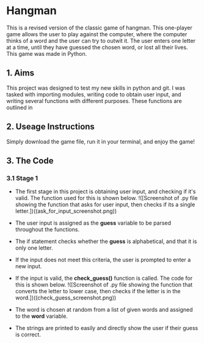 # Hangman
This is a revised version of the classic game of hangman. This one-player game allows the user to play against the computer, where the computer thinks of a word and the user can try to outwit it. The user enters one letter at a time, until they have guessed the chosen word, or lost all their lives.
This game was made in Python.

## 1. Aims
This project was designed to test my new skills in python and git. I was tasked with importing modules, writing code to obtain user input, and writing several functions with different purposes. These functions are outlined in 

## 2. Useage Instructions
Simply download the game file, run it in your terminal, and enjoy the game!

## 3. The Code

### 3.1 Stage 1

- The first stage in this project is obtaining user input, and checking if it's valid. The function used for this is shown below.
!([Screenshot of .py file showing the function that asks for user input, then checks if its a single letter.])((ask_for_input_screenshot.png))
- The user input is assigned as the **guess** variable to be parsed throughout the functions. 
- The if statement checks whether the **guess** is alphabetical, and that it is only one letter.
- If the input does not meet this criteria, the user is prompted to enter a new input.

- If the input is valid, the **check_guess()** function is called. The code for this is shown below.
!([Screenshot of .py file showing the function that converts the letter to lower case, then checks if the letter is in the word.])((check_guess_screenshot.png))
- The word is chosen at random from a list of given words and assigned to the **word** variable.
- The strings are printed to easily and directly show the user if their guess is correct. 

